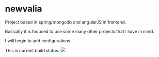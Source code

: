 newvalia
========

Project based in spring/mongodb and angularJS in frontend.

Basically it is focused to use some many other projects that I have in mind.

I will begin to add configurations

This is current build status:
<img src="https://jenkins-newvaliashop.rhcloud.com:443/job/newvalia/badge/icon"/>
